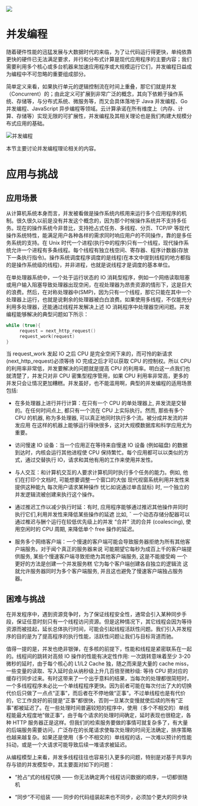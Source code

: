 ![](https://s2.ax1x.com/2019/09/04/nEBum6.png)

# 并发编程

随着硬件性能的迅猛发展与大数据时代的来临，为了让代码运行得更快，单纯依靠更快的硬件已无法满足要求，并行和分布式计算是现代应用程序的主要内容；我们需要利用多个核心或多台机器来加速应用程序或大规模运行它们，并发编程日益成为编程中不可忽略的重要组成部分。

简单定义来看，如果执行单元的逻辑控制流在时间上重叠，那它们就是并发（Concurrent）的；由此定义可扩展到非常广泛的概念，其向下依赖于操作系统、存储等，与分布式系统、微服务等，而又会具体落地于 Java 并发编程、Go 并发编程、JavaScript 异步编程等领域。云计算承诺在所有维度上（内存、计算、存储等）实现无限的可扩展性，并发编程及其相关理论也是我们构建大规模分布式应用的基础。

![并发编程](https://s2.ax1x.com/2019/09/02/nCL9Ej.png)

本节主要讨论并发编程理论相关的内容。

# 应用与挑战

## 应用场景

从计算机系统本身而言，并发被看做是操作系统内核用来运行多个应用程序的机制。很久很久以前是没有并发这个概念的，因为那个时候操作系统并不支持多任务。现在的操作系统今非昔比，支持抢占式任务、多线程、分页、TCP/IP 等现代操作系统特性，能满足用户各种各样的需求同时响应用户的不同操作，靠的是多任务系统的支持。在 Unix 时代一个进程(执行中的程序)只有一个线程，现代操作系统允许一个进程有多条线程。每个线程有独立栈空间、寄存器、程序计数器(存放下一条执行指令)。操作系统调度程序调度的是线程(在本文中提到线程的地方都指的是操作系统级的线程)，并非进程，也就是说线程才是调度的基本单位。

在单处理器系统中，一个处于运行状态的 IO 消耗型程序，例如一个网络读取阻塞或用户输入阻塞导致处理器出现空闲，在视处理器为昂贵资源的情形下，这是巨大的浪费。然后，在对称处理器中(SMP)，因为只有一个线程，那它只能在其中一个处理器上运行，也就是说剩余的处理器被白白浪费。如果使用多线程，不仅能充分利用多处理器，还能通过线程并发解决上述 IO 消耗程序中处理器空闲问题。并发编程能够解决的典型问题如下所示：

```c
while (true){
     request = next_http_request()
     request_work(request)
}
```

当 request_work 发起 IO 之后 CPU 是完全空闲下来的，而可怜的新请求(next_http_request)必须等待 IO 完成之后才可以获取 CPU 的控制权。所以 CPU 的利用率非常低，并发要解决的问题就是提高 CPU 的利用率。明白这一点我们也就清楚了，并发只对非 CPU 密集型程序管用，如果 CPU 利用率非常高，更多的并发只会让情况更加糟糕。并发虽好，也不能滥用啊，典型的并发编程的适用场景包括:

- 在多处理器上进行并行计算：在只有一个 CPU 的单处理器上, 井发流是交替的。在任何时间点上, 都只有一个流在 CPU 上实际执行。然而, 那些有多个 CPU 的机器, 称为多处理器, 可以真正地同时执行多个流。被分成并发流的并发应用 在这样的机器上能够运行得快很多，这对大规模数据库和科学应用尤为重要。

- 访问慢速 IO 设备：当一个应用正在等待来自慢速 IO 设备 (例如磁盘) 的数据到达时，内核会运行其他进程使 CPU 保持繁忙。每个应用都可以以类似的方式，通过交替执行 IO，请求和其他有用的工作来使用并发性。

- 与人交互：和计算机交互的人要求计算机同时执行多个任务的能力。例如, 他们在打印个文档时, 可能想要调整一个窗口的大伽 现代视窗系统利用并发性来提供这种能九 每次用户请求某种操作 忧匕如说通过单击鼠标) 时, 一个独立的并发逻辑流被创建来执行这个操作。

- 通过推迟工作以减少执行时延：有时, 应用程序能够通过推迟其他操作井同时执行它们,利用并发性来降低某些操作的延遮 比如, ˉ 一个动态存储分配器可以通过椎迟与酬个运行在较低优先级上的并发 “合井” 流的合并 (coalescing), 使用空闲时的 CPU 周期, 来降低单个 free 操作的延迟。

- 服务多个网络客户端：一个慢速的客户端可能会导致服务器拒绝为所有其他客户端服务。对于闻个真正的服务器来说 可能期望它每秒为成百上千的客户端提供服务, 某些个慢速客户端寻致拒绝为其他客户端服务, 这是不能接受峋 一个更好的方法是创建一个并发服务糕 它为每个客户端创建各自独立的逻辑流 这就允许服务器同时为多个客户端服务, 并且这也避免了慢速客户端独占服务器。

## 困难与挑战

在并发程序中，遇到资源竞争时，为了保证线程安全性，通常会引入某种同步手段，保证任意时刻只有一个线程访问资源。但是这种情况下，其它线程会因为等待资源而被挂起，延长总体执行时间，可能会引起线程活跃性问题。我们引入并发程序的目的是为了提高程序的执行性能，活跃性问题让我们与目标背道而驰。

值得一提的是，并发也绝非银弹，在多核的前提下，性能和线程是紧密联系在一起的。线程间的跳转对高频 IO 操作的性能有决定性作用: 一次跳转意味着至少 3-20 微秒的延时，由于每个核心的 L1/L2 Cache 独，随之而来是大量的 cache miss，一些变量的读取、写入延时会从纳秒级上升几百倍至微秒级: 等待 CPU 把对应的缓存行同步过来。有时这带来了一个出乎意料的结果，当每次的处理都很简短时，一个多线程程序未必比一个单线程程序更快。因为前者可能在每次付出了大的切换代价后只做了一点点“正事”，而后者在不停地做“正事”。不过单线程也是有代价的，它工作良好的前提是“正事”都很快，否则一旦某次变慢就使后续的所有“正事”都被延迟了。在一些处理时间普遍较短的程序中，使用（多个不相交的）单线程能最大程度地”做正事“，由于每个请求的处理时间确定，延时表现也很稳定，各种 HTTP 服务器正是这样。但我们的检索服务要做的事情可就复杂多了，有大量的后端服务需要访问，广泛存在的长尾请求使每次处理的时间无法确定，排序策略也越来越复杂。如果还是使用（多个不相交的）单线程的话，一次难以预计的性能抖动，或是一个大请求可能导致后续一堆请求被延迟。

从编程模型上来看，并发多线程往往也容易引入更多的问题，特别是对基于共享内存与锁的并发模型中，其主要面对如下的问题：

- “抢占“式的线程切换 —— 你无法确定两个线程访问数据的顺序，一切都很随机

- “同步“不可组装 —— 同步的代码组装起来也不同步，必须加个更大的同步块
